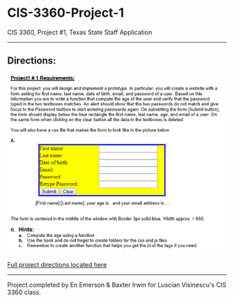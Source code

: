 # CIS-3360-Project-1
CIS 3360, Project #1, Texas State Staff Application

---

## Directions:

![project-directions](https://github.com/EnEmerson/CIS-3360-Project-1/blob/master/resources/project-directions.png)

[Full project directions located here](https://github.com/EnEmerson/CIS-3360-Project-1/blob/master/resources/CIS%203360%20JavaScript%20Project1.docx)

---

Project completed by En Emerson & Baxter Irwin for Luscian Visinescu's CIS 3360 class.